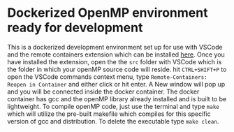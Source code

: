 # Dockerized OpenMP environment ready for development
This is a dockerized development environment set up for use with VSCode and the remote containers extension which can be installed [here](https://marketplace.visualstudio.com/items?itemName=ms-vscode-remote.remote-containers).
Once you have installed the extension, open the the `src` folder with VSCode which is the folder in which your openMP source code will reside. 
hit `CTRL+SHIFT+P` to open the VSCode commands context menu, type `Remote-Containers: Reopen in Container` and either click or hit enter. A New window will pop up and you will be connected inside the docker container. The docker container has gcc and the openMP library already installed and is built to be lightweight. To compile openMP code, just use the terminal and type `make` which will utilize the pre-built makefile which compiles for this specific version of gcc and distribution. To delete the executable type `make clean`.